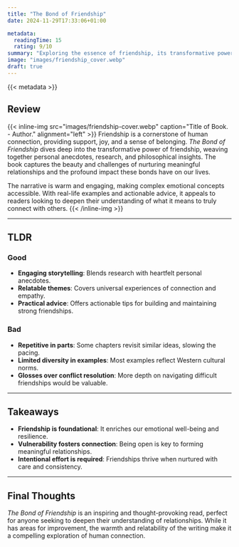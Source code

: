 ```yaml
---
title: "The Bond of Friendship"
date: 2024-11-29T17:33:06+01:00

metadata:
  readingTime: 15
  rating: 9/10
summary: "Exploring the essence of friendship, its transformative power, and the impact it has on our lives. A heartfelt journey into the bonds that shape us, enrich us, and teach us the true meaning of connection."
image: "images/friendship_cover.webp"
draft: true
---
```


{{< metadata >}}

## Review

{{< inline-img src="images/friendship-cover.webp" caption="Title of Book. - Author." alignment="left" >}}
Friendship is a cornerstone of human connection, providing support, joy, and a sense of belonging. *The Bond of Friendship* dives deep into the transformative power of friendship, weaving together personal anecdotes, research, and philosophical insights. The book captures the beauty and challenges of nurturing meaningful relationships and the profound impact these bonds have on our lives.

The narrative is warm and engaging, making complex emotional concepts accessible. With real-life examples and actionable advice, it appeals to readers looking to deepen their understanding of what it means to truly connect with others.
{{< /inline-img >}}

---

## TLDR

### Good
- **Engaging storytelling**: Blends research with heartfelt personal anecdotes.
- **Relatable themes**: Covers universal experiences of connection and empathy.
- **Practical advice**: Offers actionable tips for building and maintaining strong friendships.

### Bad
- **Repetitive in parts**: Some chapters revisit similar ideas, slowing the pacing.
- **Limited diversity in examples**: Most examples reflect Western cultural norms.
- **Glosses over conflict resolution**: More depth on navigating difficult friendships would be valuable.

---

## Takeaways
- **Friendship is foundational**: It enriches our emotional well-being and resilience.
- **Vulnerability fosters connection**: Being open is key to forming meaningful relationships.
- **Intentional effort is required**: Friendships thrive when nurtured with care and consistency.

---

## Final Thoughts

*The Bond of Friendship* is an inspiring and thought-provoking read, perfect for anyone seeking to deepen their understanding of relationships. While it has areas for improvement, the warmth and relatability of the writing make it a compelling exploration of human connection.
